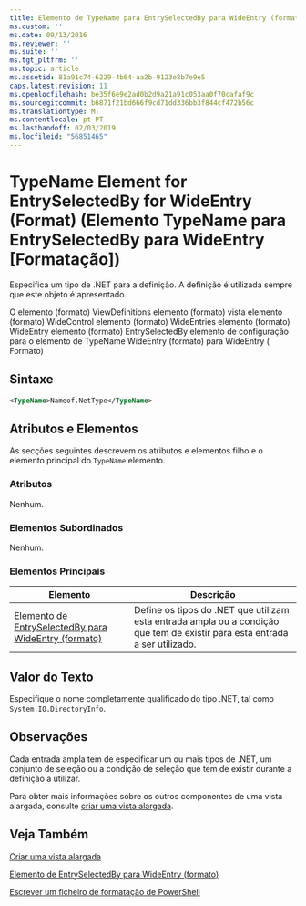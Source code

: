 ```yaml
---
title: Elemento de TypeName para EntrySelectedBy para WideEntry (formato) | Documentos da Microsoft
ms.custom: ''
ms.date: 09/13/2016
ms.reviewer: ''
ms.suite: ''
ms.tgt_pltfrm: ''
ms.topic: article
ms.assetid: 81a91c74-6229-4b64-aa2b-9123e8b7e9e5
caps.latest.revision: 11
ms.openlocfilehash: be35f6e9e2ad0b2d9a21a91c053aa0f70cafaf9c
ms.sourcegitcommit: b6871f21bd666f9cd71dd336bb3f844cf472b56c
ms.translationtype: MT
ms.contentlocale: pt-PT
ms.lasthandoff: 02/03/2019
ms.locfileid: "56851465"
---
```

# <a name="typename-element-for-entryselectedby-for-wideentry-format"></a>TypeName Element for EntrySelectedBy for WideEntry (Format) (Elemento TypeName para EntrySelectedBy para WideEntry [Formatação])

Especifica um tipo de .NET para a definição. A definição é utilizada sempre que este objeto é apresentado.

O elemento (formato) ViewDefinitions elemento (formato) vista elemento (formato) WideControl elemento (formato) WideEntries elemento (formato) WideEntry elemento (formato) EntrySelectedBy elemento de configuração para o elemento de TypeName WideEntry (formato) para WideEntry ( Formato)

## <a name="syntax"></a>Sintaxe

```xml
<TypeName>Nameof.NetType</TypeName>
```

## <a name="attributes-and-elements"></a>Atributos e Elementos

As secções seguintes descrevem os atributos e elementos filho e o elemento principal do `TypeName` elemento.

### <a name="attributes"></a>Atributos

Nenhum.

### <a name="child-elements"></a>Elementos Subordinados

Nenhum.

### <a name="parent-elements"></a>Elementos Principais

|Elemento|Descrição|
|-------------|-----------------|
|[Elemento de EntrySelectedBy para WideEntry (formato)](./entryselectedby-element-for-wideentry-format.md)|Define os tipos do .NET que utilizam esta entrada ampla ou a condição que tem de existir para esta entrada a ser utilizado.|

## <a name="text-value"></a>Valor do Texto

Especifique o nome completamente qualificado do tipo .NET, tal como `System.IO.DirectoryInfo`.

## <a name="remarks"></a>Observações

Cada entrada ampla tem de especificar um ou mais tipos de .NET, um conjunto de seleção ou a condição de seleção que tem de existir durante a definição a utilizar.

Para obter mais informações sobre os outros componentes de uma vista alargada, consulte [criar uma vista alargada](./creating-a-wide-view.md).

## <a name="see-also"></a>Veja Também

[Criar uma vista alargada](./creating-a-wide-view.md)

[Elemento de EntrySelectedBy para WideEntry (formato)](./entryselectedby-element-for-wideentry-format.md)

[Escrever um ficheiro de formatação de PowerShell](./writing-a-powershell-formatting-file.md)
